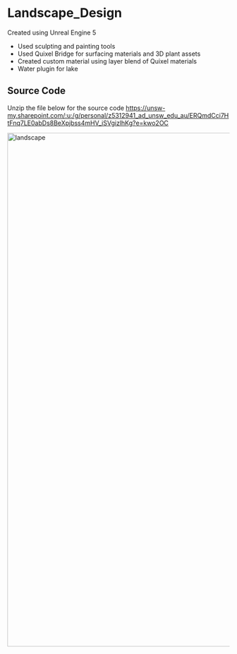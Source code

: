 # Landscape_Design

Created using Unreal Engine 5
* Used sculpting and painting tools
* Used Quixel Bridge for surfacing materials and 3D plant assets
* Created custom material using layer blend of Quixel materials
* Water plugin for lake

## Source Code
Unzip the file below for the source code
https://unsw-my.sharepoint.com/:u:/g/personal/z5312941_ad_unsw_edu_au/ERQmdCci7HtFnq7LE0abDs8BeXpjbss4mHV_iSVgizlhKg?e=kwo2OC


<img width="1165" alt="landscape" src="https://user-images.githubusercontent.com/79835146/196332008-df8a0f76-d76a-4b45-be27-de05f5565c1c.PNG">
